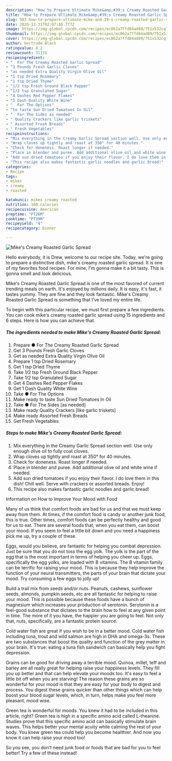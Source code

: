 ```yaml
---
description: "How to Prepare Ultimate Mike&amp;#39;s Creamy Roasted Garlic Spread"
title: "How to Prepare Ultimate Mike&amp;#39;s Creamy Roasted Garlic Spread"
slug: 503-how-to-prepare-ultimate-mike-and-39-s-creamy-roasted-garlic-spread
date: 2020-12-31T02:07:16.777Z
image: https://img-global.cpcdn.com/recipes/ec862a7ffd84ad89/751x532cq70/mikes-creamy-roasted-garlic-spread-recipe-main-photo.jpg
thumbnail: https://img-global.cpcdn.com/recipes/ec862a7ffd84ad89/751x532cq70/mikes-creamy-roasted-garlic-spread-recipe-main-photo.jpg
cover: https://img-global.cpcdn.com/recipes/ec862a7ffd84ad89/751x532cq70/mikes-creamy-roasted-garlic-spread-recipe-main-photo.jpg
author: Gertrude Black
ratingvalue: 4.2
reviewcount: 31131
recipeingredient:
- "  For The Creamy Roasted Garlic Spread"
- "3 Pounds Fresh Garlic Cloves"
- "as needed Extra Quality Virgin Olive Oil"
- "1 tsp Dried Rosemary"
- "1 tsp Dried Thyme"
- "1/2 tsp Fresh Ground Black Pepper"
- "1/2 tsp Granulated Sugar"
- "4 Dashes Red Pepper Flakes"
- "1 Dash Quality White Wine"
- "  For The Options"
- "to taste Sun Dried Tomatoes In Oil"
- "  For The Sides as needed"
- " Quality Crackers like garlic triskets"
- " Assorted Fresh Breads"
- " Fresh Vegetables"
recipeinstructions:
- "Mix everything in the Creamy Garlic Spread section well. Use only enough olive oil to fully coat cloves."
- "Wrap cloves up tightly and roast at 350° for 40 minutes."
- "Check for doneness. Roast longer if needed."
- "Place in blender and puree. Add additional olive oil and white wine if needed."
- "Add sun dried tomatoes if you enjoy their flavor. I do love them in this dish! Chill well. Serve with crackers or assorted breads. Enjoy!"
- "This recipe also makes fantastic garlic noodles and garlic bread!"
categories:
- Recipe
tags:
- mikes
- creamy
- roasted

katakunci: mikes creamy roasted 
nutrition: 160 calories
recipecuisine: American
preptime: "PT26M"
cooktime: "PT39M"
recipeyield: "4"
recipecategory: Dinner

---
```



![Mike&#39;s Creamy Roasted Garlic Spread](https://img-global.cpcdn.com/recipes/ec862a7ffd84ad89/751x532cq70/mikes-creamy-roasted-garlic-spread-recipe-main-photo.jpg)

Hello everybody, it is Drew, welcome to our recipe site. Today, we're going to prepare a distinctive dish, mike&#39;s creamy roasted garlic spread. It is one of my favorites food recipes. For mine, I'm gonna make it a bit tasty. This is gonna smell and look delicious.



Mike&#39;s Creamy Roasted Garlic Spread is one of the most favored of current trending meals on earth. It's enjoyed by millions daily. It is easy, it's fast, it tastes yummy. They are fine and they look fantastic. Mike&#39;s Creamy Roasted Garlic Spread is something that I've loved my entire life.


To begin with this particular recipe, we must first prepare a few ingredients. You can cook mike&#39;s creamy roasted garlic spread using 15 ingredients and 6 steps. Here is how you can achieve that.

<!--inarticleads1-->

##### The ingredients needed to make Mike&#39;s Creamy Roasted Garlic Spread:

1. Prepare  ● For The Creamy Roasted Garlic Spread
1. Get 3 Pounds Fresh Garlic Cloves
1. Get as needed Extra Quality Virgin Olive Oil
1. Prepare 1 tsp Dried Rosemary
1. Get 1 tsp Dried Thyme
1. Take 1/2 tsp Fresh Ground Black Pepper
1. Take 1/2 tsp Granulated Sugar
1. Get 4 Dashes Red Pepper Flakes
1. Get 1 Dash Quality White Wine
1. Take  ● For The Options
1. Make ready to taste Sun Dried Tomatoes In Oil
1. Take  ● For The Sides [as needed]
1. Make ready  Quality Crackers [like garlic triskets]
1. Make ready  Assorted Fresh Breads
1. Get  Fresh Vegetables




<!--inarticleads2-->

##### Steps to make Mike&#39;s Creamy Roasted Garlic Spread:

1. Mix everything in the Creamy Garlic Spread section well. Use only enough olive oil to fully coat cloves.
1. Wrap cloves up tightly and roast at 350° for 40 minutes.
1. Check for doneness. Roast longer if needed.
1. Place in blender and puree. Add additional olive oil and white wine if needed.
1. Add sun dried tomatoes if you enjoy their flavor. I do love them in this dish! Chill well. Serve with crackers or assorted breads. Enjoy!
1. This recipe also makes fantastic garlic noodles and garlic bread!




Information on How to Improve Your Mood with Food


Many of us think that comfort foods are bad for us and that we must keep away from them. At times, if the comfort food is candy or another junk food, this is true. Other times, comfort foods can be perfectly healthy and good for us to eat. There are several foods that, when you eat them, can boost your mood. If you seem to feel a little bit down and you need a happiness pick me up, try a couple of these.

Eggs, would you believe, are fantastic for helping you combat depression. Just be sure that you do not toss the egg yolk. The yolk is the part of the egg that is the most important in terms of helping you cheer up. Eggs, specifically the egg yolks, are loaded with B vitamins. The B vitamin family can be terrific for raising your mood. This is because they help improve the function of your neural transmitters, the parts of your brain that dictate your mood. Try consuming a few eggs to jolly up!

Build a trail mix from seeds and/or nuts. Peanuts, cashews, sunflower seeds, almonds, pumpkin seeds, etc are all fantastic for helping to raise your mood. This is possible because these foods have a bunch of magnesium which increases your production of serotonin. Serotonin is a feel-good substance that dictates to the brain how to feel at any given point in time. The more of it you have, the happier you are going to feel. Not only that, nuts, specifically, are a fantastic protein source.

Cold water fish are great if you wish to be in a better mood. Cold water fish including tuna, trout and wild salmon are high in DHA and omega-3s. These are two substances that boost the quality and function of the grey matter in your brain. It's true: eating a tuna fish sandwich can basically help you fight depression. 

Grains can be good for driving away a terrible mood. Quinoa, millet, teff and barley are all really great for helping raise your happiness levels. They fill you up better and that can help elevate your moods too. It's easy to feel a little bit off when you are starving! The reason these grains are so wonderful for your mood is that they are easy for your body to digest and process. You digest these grains quicker than other things which can help boost your blood sugar levels, which, in turn, helps make you feel more pleasant, mood wise.

Green tea is wonderful for moods. You knew it had to be included in this article, right? Green tea is high in a specific amino acid called L-theanine. Studies prove that this specific amino acid can basically stimulate brain waves. This helps better your mental acuity while calming the rest of your body. You knew green tea could help you become healthier. And now you know it can help raise your mood too!

So you see, you don't need junk food or foods that are bad for you to feel better! Try a few of these instead!

